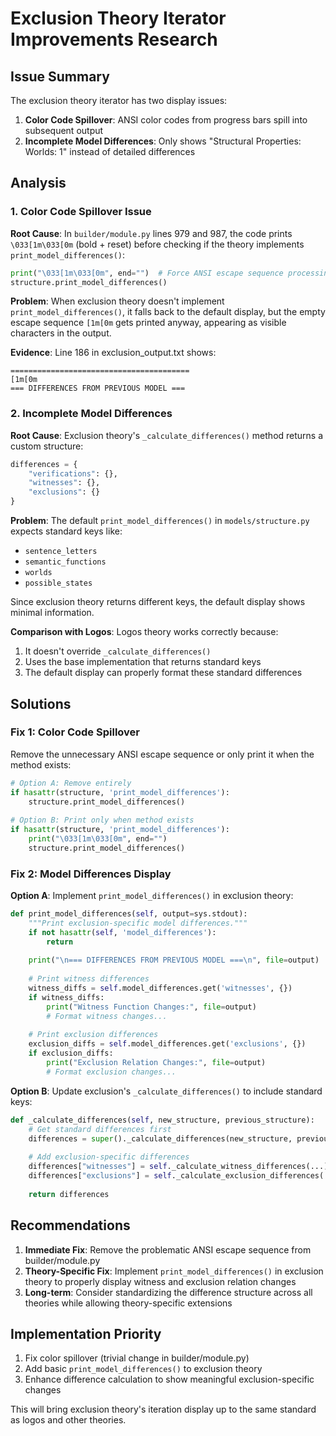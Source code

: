 # Exclusion Theory Iterator Improvements Research

## Issue Summary

The exclusion theory iterator has two display issues:
1. **Color Code Spillover**: ANSI color codes from progress bars spill into subsequent output
2. **Incomplete Model Differences**: Only shows "Structural Properties: Worlds: 1" instead of detailed differences

## Analysis

### 1. Color Code Spillover Issue

**Root Cause**: In `builder/module.py` lines 979 and 987, the code prints `\033[1m\033[0m` (bold + reset) before checking if the theory implements `print_model_differences()`:

```python
print("\033[1m\033[0m", end="")  # Force ANSI escape sequence processing
structure.print_model_differences()
```

**Problem**: When exclusion theory doesn't implement `print_model_differences()`, it falls back to the default display, but the empty escape sequence `[1m[0m` gets printed anyway, appearing as visible characters in the output.

**Evidence**: Line 186 in exclusion_output.txt shows:
```
========================================
[1m[0m
=== DIFFERENCES FROM PREVIOUS MODEL ===
```

### 2. Incomplete Model Differences

**Root Cause**: Exclusion theory's `_calculate_differences()` method returns a custom structure:

```python
differences = {
    "verifications": {},
    "witnesses": {},
    "exclusions": {}
}
```

**Problem**: The default `print_model_differences()` in `models/structure.py` expects standard keys like:
- `sentence_letters`
- `semantic_functions`
- `worlds`
- `possible_states`

Since exclusion theory returns different keys, the default display shows minimal information.

**Comparison with Logos**: Logos theory works correctly because:
1. It doesn't override `_calculate_differences()` 
2. Uses the base implementation that returns standard keys
3. The default display can properly format these standard differences

## Solutions

### Fix 1: Color Code Spillover

Remove the unnecessary ANSI escape sequence or only print it when the method exists:

```python
# Option A: Remove entirely
if hasattr(structure, 'print_model_differences'):
    structure.print_model_differences()
    
# Option B: Print only when method exists  
if hasattr(structure, 'print_model_differences'):
    print("\033[1m\033[0m", end="")
    structure.print_model_differences()
```

### Fix 2: Model Differences Display

**Option A**: Implement `print_model_differences()` in exclusion theory:

```python
def print_model_differences(self, output=sys.stdout):
    """Print exclusion-specific model differences."""
    if not hasattr(self, 'model_differences'):
        return
        
    print("\n=== DIFFERENCES FROM PREVIOUS MODEL ===\n", file=output)
    
    # Print witness differences
    witness_diffs = self.model_differences.get('witnesses', {})
    if witness_diffs:
        print("Witness Function Changes:", file=output)
        # Format witness changes...
        
    # Print exclusion differences  
    exclusion_diffs = self.model_differences.get('exclusions', {})
    if exclusion_diffs:
        print("Exclusion Relation Changes:", file=output)
        # Format exclusion changes...
```

**Option B**: Update exclusion's `_calculate_differences()` to include standard keys:

```python
def _calculate_differences(self, new_structure, previous_structure):
    # Get standard differences first
    differences = super()._calculate_differences(new_structure, previous_structure)
    
    # Add exclusion-specific differences
    differences["witnesses"] = self._calculate_witness_differences(...)
    differences["exclusions"] = self._calculate_exclusion_differences(...)
    
    return differences
```

## Recommendations

1. **Immediate Fix**: Remove the problematic ANSI escape sequence from builder/module.py
2. **Theory-Specific Fix**: Implement `print_model_differences()` in exclusion theory to properly display witness and exclusion relation changes
3. **Long-term**: Consider standardizing the difference structure across all theories while allowing theory-specific extensions

## Implementation Priority

1. Fix color spillover (trivial change in builder/module.py)
2. Add basic `print_model_differences()` to exclusion theory
3. Enhance difference calculation to show meaningful exclusion-specific changes

This will bring exclusion theory's iteration display up to the same standard as logos and other theories.